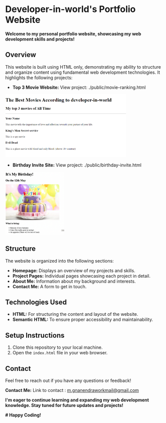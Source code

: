  # Developer-in-world's Portfolio Website

**Welcome to my personal portfolio website, showcasing my web development skills and projects!**

## Overview

This website is built using HTML only, demonstrating my ability to structure and organize content using fundamental web development technologies. It highlights the following projects:

* **Top 3 Movie Website:** View project: ./public/movie-ranking.html
<img src="./assets/images/Movie-site.png" height="200"/>

* **Birthday Invite Site:** View project: ./public/birthday-invite.html
<img src="./assets/images/birthday-invite.png" height="200"/>

## Structure

The website is organized into the following sections:

* **Homepage:** Displays an overview of my projects and skills.
* **Project Pages:** Individual pages showcasing each project in detail.
* **About Me:** Information about my background and interests.
* **Contact Me:** A form to get in touch.

## Technologies Used

* **HTML:** For structuring the content and layout of the website.
* **Semantic HTML:** To ensure proper accessibility and maintainability.

## Setup Instructions

1. Clone this repository to your local machine.
2. Open the `index.html` file in your web browser.

## Contact

Feel free to reach out if you have any questions or feedback!

**Contact Me:** Link to contact : m.gnanendraworkmail@gmail.com

**I'm eager to continue learning and expanding my web development knowledge. Stay tuned for future updates and projects!**

**# Happy Coding!** 

